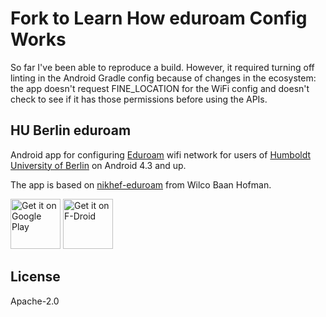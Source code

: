 # Fork to Learn How eduroam Config Works

So far I've been able to reproduce a build. However, it required turning off linting in the Android Gradle config because of changes in the ecosystem: the app doesn't request FINE_LOCATION for the WiFi config and doesn't check to see if it has those permissions before using the APIs.

## HU Berlin eduroam

Android app for configuring [Eduroam](http://eduroam.org) wifi network for users of [Humboldt University of Berlin](https://www.hu-berlin.de) on Android 4.3 and up.

The app is based on [nikhef-eduroam](https://github.com/synnack/nikhef-eduroam) from Wilco Baan Hofman.

[<img src="https://play.google.com/intl/en_us/badges/images/generic/en-play-badge.png"
     alt="Get it on Google Play"
     height="80">](https://play.google.com/store/apps/details?id=de.hu_berlin.eduroam)
[<img src="https://f-droid.org/badge/get-it-on.png"
     alt="Get it on F-Droid"
     height="80">](https://f-droid.org/packages/de.hu_berlin.eduroam/)

## License

Apache-2.0
